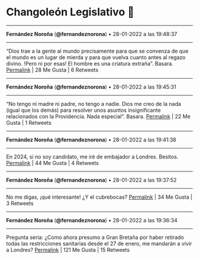 # Changoleón Legislativo 🙈
*****
**Fernández Noroña** (**@fernandeznorona**) • 28-01-2022 a las 19:48:37
*****
“Dios trae a la gente al mundo precisamente para que se convenza de que el mundo es un lugar de mierda y para que vuelva cuanto antes al regazo divino. !Pero ni por esas! El hombre es una criatura extraña”. Basara.
[Permalink](https://twitter.com/fernandeznorona/status/1487271435546644481) | 28 Me Gusta | 6 Retweets
*****
**Fernández Noroña** (**@fernandeznorona**) • 28-01-2022 a las 19:45:31
*****
“No tengo ni madre ni padre, no tengo a nadie. Dios me creo de la nada (igual que los demás) para resolver unos asuntos insignificante relacionados con la Providencia. Nada especial”. Basara.
[Permalink](https://twitter.com/fernandeznorona/status/1487270657327087617) | 22 Me Gusta | 1 Retweets
*****
**Fernández Noroña** (**@fernandeznorona**) • 28-01-2022 a las 19:41:38
*****
En 2024, si no soy candidato, me iré de embajador a Londres. Besitos.
[Permalink](https://twitter.com/fernandeznorona/status/1487269681207644162) | 44 Me Gusta | 4 Retweets
*****
**Fernández Noroña** (**@fernandeznorona**) • 28-01-2022 a las 19:37:52
*****
No me digas, ¡qué interesante! ¿Y el cubrebocas?
[Permalink](https://twitter.com/fernandeznorona/status/1487268731835273219) | 34 Me Gusta | 3 Retweets
*****
**Fernández Noroña** (**@fernandeznorona**) • 28-01-2022 a las 19:36:34
*****
Pregunta seria: ¿Como ahora presumo a Gran Bretaña por haber retirado todas las restricciones sanitarias desde el 27 de enero, me mandarán a vivir a Londres?
[Permalink](https://twitter.com/fernandeznorona/status/1487268403035447299) | 121 Me Gusta | 15 Retweets